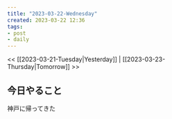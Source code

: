 ```yaml
---
title: "2023-03-22-Wednesday"
created: 2023-03-22 12:36
tags:
- post
- daily
---
```


<< [[2023-03-21-Tuesday|Yesterday]] | [[2023-03-23-Thursday|Tomorrow]] >>

## 今日やること

神戸に帰ってきた